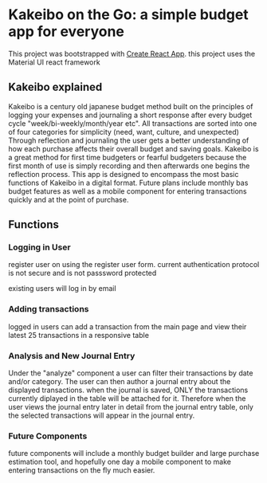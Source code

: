 # Kakeibo on the Go: a simple budget app for everyone

This project was bootstrapped with [Create React App](https://github.com/facebook/create-react-app).
this project uses the Material UI react framework

## Kakeibo explained
Kakeibo is a century old japanese budget method built on the principles of logging your expenses and journaling a short response after every budget cycle "week/bi-weekly/month/year etc". All transactions are sorted into one of four categories for simplicity (need, want, culture, and unexpected) Through reflection and journaling the user gets a better understanding of how each purchase affects their overall budget and saving goals. Kakeibo is a great method for first time budgeters or fearful budgeters because the first month of use is simply recording and then afterwards one begins the reflection process. This app is designed to encompass the most basic functions of Kakeibo in a digital format. Future plans include monthly bas budget features as well as a mobile component for entering transactions quickly and at the point of purchase. 


## Functions

### Logging in User
register user on using the register user form. current authentication protocol is not secure and is not passsword protected

existing users will log in by email

### Adding transactions
 logged in users can add a transaction from the main page and view their latest 25 transactions in a responsive table

### Analysis and New Journal Entry 
 Under the "analyze" component a user can filter their transactions by date and/or category. The user can then author a journal entry about the displayed transactions. when the journal is saved, ONLY the transactions currently diplayed in the table will be attached for it. Therefore when the user views the journal entry later in detail from the journal entry table, only the selected transactions will appear in the journal entry. 

 ### Future Components
 future components will include a monthly budget builder and large purchase estimation tool, and hopefully one day a mobile component to make entering transactions on the fly much easier. 

